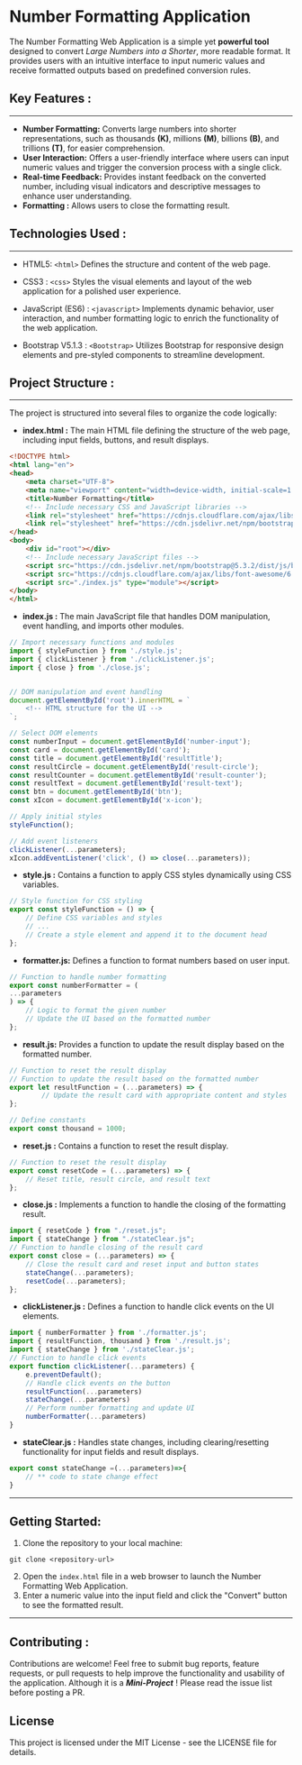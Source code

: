 # Number Formatting Application  
 
The Number Formatting Web Application is a simple yet **powerful tool** designed to convert *Large Numbers into a Shorter*, more readable format. It provides users with an intuitive interface to input numeric values and receive formatted outputs based on predefined conversion rules.
## Key Features :  
---  
- **Number Formatting:** Converts large numbers into shorter representations, such as thousands **(K)**, millions **(M)**, billions **(B)**, and trillions **(T)**, for easier comprehension.   
- **User Interaction:** Offers a user-friendly interface where users can input numeric values and trigger the conversion process with a single click.
- **Real-time Feedback:** Provides instant feedback on the converted number, including visual indicators and descriptive messages to enhance user understanding.
- **Formatting :** Allows users to close the formatting result.    

## Technologies Used :  
---   
- HTML5: `<html>` Defines the structure and content of the web page.
- CSS3 : `<css>` Styles the visual elements and layout of the web application for a polished user experience.
- JavaScript (ES6) : `<javascript>` Implements dynamic behavior, user interaction, and number formatting logic to enrich the functionality of the web application.

- Bootstrap V5.1.3 : `<Bootstrap>` Utilizes Bootstrap for responsive design elements and pre-styled components to streamline development.

## Project Structure :  
---   
The project is structured into several files to organize the code logically:   
- **index.html :** The main HTML file defining the structure of the web page, including input fields, buttons, and result displays.  
```html
<!DOCTYPE html>
<html lang="en">
<head>
    <meta charset="UTF-8">
    <meta name="viewport" content="width=device-width, initial-scale=1.0">
    <title>Number Formatting</title>
    <!-- Include necessary CSS and JavaScript libraries -->
    <link rel="stylesheet" href="https://cdnjs.cloudflare.com/ajax/libs/font-awesome/6.5.1/css/all.min.css" integrity="sha512-DTOQO9RWCH3ppGqcWaEA1BIZOC6xxalwEsw9c2QQeAIftl+Vegovlnee1c9QX4TctnWMn13TZye+giMm8e2LwA==" crossorigin="anonymous" referrerpolicy="no-referrer" />
    <link rel="stylesheet" href="https://cdn.jsdelivr.net/npm/bootstrap@5.3.2/dist/css/bootstrap.min.css" integrity="sha384-T3c6CoIi6uLrA9TneNEoa7RxnatzjcDSCmG1MXxSR1GAsXEV/Dwwykc2MPK8M2HN" crossorigin="anonymous">
</head>
<body>
    <div id="root"></div>
    <!-- Include necessary JavaScript files -->
    <script src="https://cdn.jsdelivr.net/npm/bootstrap@5.3.2/dist/js/bootstrap.min.js" integrity="sha384-BBtl+eGJRgqQAUMxJ7pMwbEyER4l1g+O15P+16Ep7Q9Q+zqX6gSbd85u4mG4QzX+" crossorigin="anonymous"></script>
    <script src="https://cdnjs.cloudflare.com/ajax/libs/font-awesome/6.5.1/js/all.min.js" integrity="sha512-GWzVrcGlo0TxTRvz9ttioyYJ+Wwk9Ck0G81D+eO63BaqHaJ3YZX9wuqjwgfcV/MrB2PhaVX9DkYVhbFpStnqpQ==" crossorigin="anonymous" referrerpolicy="no-referrer"></script>
    <script src="./index.js" type="module"></script>
</body>
</html>
```   
- **index.js :**  The main JavaScript file that handles DOM manipulation, event handling, and imports other modules.   
```js
// Import necessary functions and modules
import { styleFunction } from './style.js';
import { clickListener } from './clickListener.js';
import { close } from './close.js';


// DOM manipulation and event handling
document.getElementById('root').innerHTML = `
    <!-- HTML structure for the UI -->
`;

// Select DOM elements
const numberInput = document.getElementById('number-input');
const card = document.getElementById('card');
const title = document.getElementById('resultTitle');
const resultCircle = document.getElementById('result-circle');
const resultCounter = document.getElementById('result-counter');
const resultText = document.getElementById('result-text');
const btn = document.getElementById('btn');
const xIcon = document.getElementById('x-icon');

// Apply initial styles
styleFunction();

// Add event listeners
clickListener(...parameters);
xIcon.addEventListener('click', () => close(...parameters));

```
- **style.js :** Contains a function to apply CSS styles dynamically using CSS variables.   
```js
// Style function for CSS styling
export const styleFunction = () => {
    // Define CSS variables and styles
    // ...
    // Create a style element and append it to the document head
};

```
- **formatter.js:** Defines a function to format numbers based on user input.

```js
// Function to handle number formatting
export const numberFormatter = (
...parameters
) => {
    // Logic to format the given number
    // Update the UI based on the formatted number
};

```
- **result.js:** Provides a function to update the result display based on the formatted number.    
```js
// Function to reset the result display
// Function to update the result based on the formatted number
export let resultFunction = (...parameters) => {
        // Update the result card with appropriate content and styles
};

// Define constants
export const thousand = 1000;


```
- **reset.js :** Contains a function to reset the result display.   

```js
// Function to reset the result display
export const resetCode = (...parameters) => {
    // Reset title, result circle, and result text
};

```   
- **close.js :**  Implements a function to handle the closing of the formatting result.   
```js
import { resetCode } from "./reset.js";
import { stateChange } from "./stateClear.js";
// Function to handle closing of the result card
export const close = (...parameters) => {
    // Close the result card and reset input and button states
    stateChange(...parameters);
    resetCode(...parameters);
};

```   
- **clickListener.js :** Defines a function to handle click events on the UI elements.  
```js
import { numberFormatter } from './formatter.js';
import { resultFunction, thousand } from './result.js';
import { stateChange } from './stateClear.js';
// Function to handle click events
export function clickListener(...parameters) {
    e.preventDefault();
    // Handle click events on the button
    resultFunction(...parameters)
    stateChange(...parameters)
    // Perform number formatting and update UI
    numberFormatter(...parameters)
}

```
- **stateClear.js :** Handles state changes, including clearing/resetting functionality for input fields and result displays.   

```js
export const stateChange =(...parameters)=>{
    // ** code to state change effect 
} 
```   
---   
## Getting Started:   
 1. Clone the repository to your local machine:   
```git 
git clone <repository-url>

```
2. Open the `index.html` file in a web browser to launch the Number Formatting Web Application.
3. Enter a numeric value into the input field and click the "Convert" button to see the formatted result.   
---   
## Contributing :   
Contributions are welcome! Feel free to submit bug reports, feature requests, or pull requests to help improve the functionality and usability of the application. Although it is a ***Mini-Project*** ! Please read the issue list before posting a PR.

## License
This project is licensed under the MIT License - see the LICENSE file for details.   

